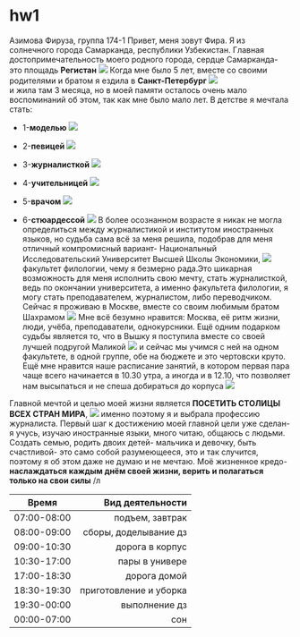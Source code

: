 # hw1
Азимова Фируза, группа 174-1
Привет, меня зовут Фира. Я из солнечного города Самарканда, республики Узбекистан. Главная достопримечательность моего родного города, сердце Самарканда- это площадь **Регистан** ![](http://img.pix.uz/u2290f40069l.jpg)
Когда мне было 5 лет, вместе со своими родителями и братом я ездила в **Санкт-Петербург** ![](https://avatars.mds.yandex.net/get-pdb/225396/abe84489-2981-4267-9a5b-205607a4bd05/s1200)  
и жила там 3 месяца, но в моей памяти осталось очень мало воспоминаний об этом, так как мне было мало лет.
В детстве я мечтала стать:
+ 1-**моделью** ![](http://img1.liveinternet.ru/images/attach/c/6/90/496/90496919_mirandakerr435.jpg)
- 2-**певицей** ![](http://my-life.ua/uploads/blog/redactor/mini_f2388ad8ccf4e1b659094edc7e09fdfc.jpg)
+ 3-**журналисткой** ![](https://cdn.pixabay.com/photo/2015/07/19/22/04/reporter-852096_1280.jpg)
- 4-**учительницей** ![](https://s.pfst.net/2014.04/623701381864c1145f0380789341b9398a865816647_b.jpg)
+ 5-**врачом** ![](https://candidahub.com/img/Doctor-prescribes-Fluconazole.jpg)
- 6-**стюардессой** ![](https://img.gazeta.ru/files3/387/7904387/stu-pic668-668x444-86663.jpg)
В более осознанном возрасте я никак не могла определиться между журналистикой и институтом иностранных языков, но судьба сама всё за меня решила, подобрав для меня отличный компромисный вариант- Национальный Исследовательский Университет Высшей Школы Экономики, ![](http://www.vsedomarossii.ru/photos/area_77/city_2813/street_11071/131043_3.jpg)
факультет филологии, чему я безмерно рада.Это шикарная возможность для меня исполнить свою мечту, стать журналисткой, ведь по окончании университета, а именно факультета филологии, я могу стать преподавателем, журналистом, либо переводчиком.
Сейчас я проживаю в Москве, вместе со своим любимым братом Шахрамом ![](https://vk.com/fhfghfghg)
Мне всё безумно нравится: Москва, её ритм жизни, люди, учёба, преподаватели, однокурсники.
Ещё одним подарком судьбы является то, что в Вышку я поступила вместе со своей лучшей подругой Маликой ![](https://vk.com/id237012356)
и сейчас мы учимся с ней на одном факультете, в одной группе, обе на бюджете и это чертовски круто.
Ещё мне нравится наше расписание занятий, в котором первая пара чаще всего начинается в 10.30 утра, а иногда и в 12.10, что позволяет нам высыпаться и не спеша добираться до корпуса ![](https://vk.com/id237012356)

Главной мечтой и целью моей жизни является **ПОСЕТИТЬ СТОЛИЦЫ ВСЕХ СТРАН МИРА**, ![](https://worldi.ru/wp-content/uploads/2017/03/otkladyvajte-dengi-na-puteshestviya-a-ne-na-ocherednuyu-bespoleznuyu-veshh.jpg) именно поэтому я и выбрала профессию журналиста.
Первый шаг к достижению моей главной цели уже сделан- я учусь, изучаю иностранные языки, много читаю, общаюсь с людьми.
Создать семью, родить двоих детей- мальчика и девочку, быть счастливой- это само собой разумеющееся, это и так случится, поэтому я об этом даже не думаю и не мечтаю.
Моё жизненное кредо- **наслаждаться каждым днём своей жизни, верить и полагаться только на свои силы** /л

Время|Вид деятельности
---|---:
07:00-08:00|подъем,  завтрак
08:00-09:00|сборы, доделывание дз
09:00-10:30|дорога в корпус
10:30-17:00|пары в универе
17:00-18:30|дорога домой
18:30-19:30|приготовление и уборка
19:30-00:00|выполнение дз
00:00-07:00|сон
